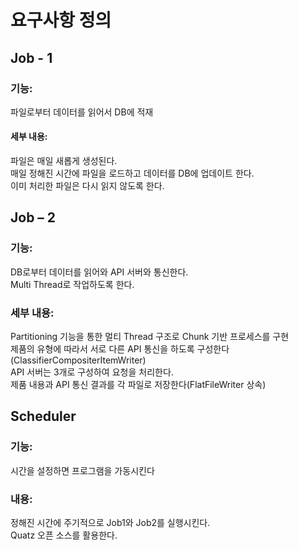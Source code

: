 # 요구사항 정의
## Job - 1
### 기능: 
파일로부터 데이터를 읽어서 DB에 적재
#### 세부 내용:  
파일은 매일 새롭게 생성된다.  
매일 정해진 시간에 파일을 로드하고 데이터를 DB에 업데이트 한다.  
이미 처리한 파일은 다시 읽지 않도록 한다.  
## Job – 2
### 기능:
DB로부터 데이터를 읽어와 API 서버와 통신한다.  
Multi Thread로 작업하도록 한다.  
### 세부 내용:
Partitioning 기능을 통한 멀티 Thread 구조로 Chunk 기반 프로세스를 구현  
제품의 유형에 따라서 서로 다른 API 통신을 하도록 구성한다(ClassifierCompositerItemWriter)  
API 서버는 3개로 구성하여 요청을 처리한다.    
제품 내용과 API 통신 결과를 각 파일로 저장한다(FlatFileWriter 상속)
## Scheduler
### 기능:
시간을 설정하면 프로그램을 가동시킨다
### 내용: 
정해진 시간에 주기적으로 Job1와 Job2를 실행시킨다.  
Quatz 오픈 소스를 활용한다.
